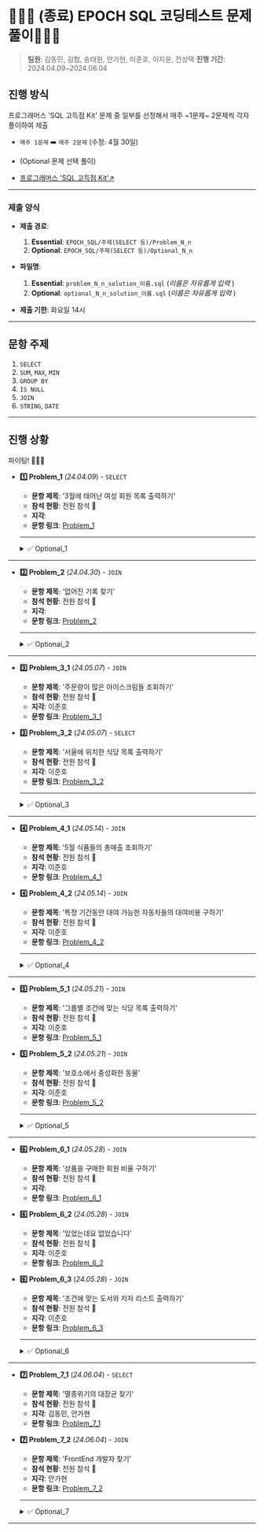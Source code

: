 # 🧑🏻‍💻 (종료) EPOCH SQL 코딩테스트 문제 풀이🧑🏻‍💻
> **팀원**: 김동민, 김협, 송태원, 안가현, 이준호, 이지윤, 전상택
> **진행 기간**: 2024.04.09~2024.06.04


## 진행 방식
프로그래머스 'SQL 고득점 Kit' 문제 중 일부를 선정해서 매주 ~1문제~ 2문제씩 각자 풀이하여 제출 
- `매주 1문제` ➡️ `매주 2문제` (수정: 4월 30일)
- (Optional 문제 선택 풀이)

- [프로그래머스 'SQL 고득점 Kit'↗️](https://school.programmers.co.kr/learn/challenges?tab=sql_practice_kit)

---



### 제출 양식
- **제출 경로**:
  1. **Essential**: `EPOCH_SQL/주제(SELECT 등)/Problem_N_n`
  2. **Optional**: `EPOCH_SQL/주제(SELECT 등)/Optional_N_n`
- **파일명**:
  1. **Essential**: `problem_N_n_solution_이름.sql` (_이름은 자유롭게 입력_ )
  2. **Optional**: `optional_N_n_solution_이름.sql` (_이름은 자유롭게 입력_ )

- **제출 기한**: 화요일 14시
---



## 문항 주제

1. `SELECT`
2. `SUM`, `MAX`, `MIN`
3. `GROUP BY`
4. `IS NULL`
5. `JOIN`
6. `STRING`, `DATE`

---

## 진행 상황

파이팅! 🚀🚀🚀 

- **1️⃣ Problem_1** (_24.04.09_) - `SELECT`
  - **문항 제목**: '3월에 태어난 여성 회원 목록 출력하기'
  - **참석 현황**: 전원 참석 💫
  - **지각**:
  - **문항 링크**: [Problem_1](https://school.programmers.co.kr/learn/courses/30/lessons/131120)
  ---
  <details>
  <summary>✅ Optional_1</summary>
  <div markdown="1">

  ---
  - **Optional_1_1** - `SELECT`
  - **문항 제목**: '흉부외과 또는 일반외과 의사 목록 출력하기'
  - **제출자**: 김협, 안가현, 전상택
  - **문항 링크**: [Optional_1_1](https://school.programmers.co.kr/learn/courses/30/lessons/132203)
  ---

  - **Optional_1_2** - `(SUM, MAX, MIN)`
  - **문항 제목**: '가장 비싼 상품 구하기'
  - **제출자**: 김협, 안가현, 전상택
  - **문항 링크**: [Optional_1_2](https://school.programmers.co.kr/learn/courses/30/lessons/131697)
  ---
  
  - **Optional_1_3** - `String, Date`
  - **문항 제목**: '특정 옵션이 포함된 자동차 리스트 구하기'
  - **제출자**: 김협, 안가현, 전상택
  - **문항 링크**: [Optional_1_3](https://school.programmers.co.kr/learn/courses/30/lessons/157343)
  ---
  
  </div>
  </details>
---



- **2️⃣ Problem_2** (_24.04.30_) - `JOIN`
  - **문항 제목**: '없어진 기록 찾기'
  - **참석 현황**: 전원 참석 💫
  - **지각**:
  - **문항 링크**: [Problem_2](https://school.programmers.co.kr/learn/courses/30/lessons/59042)
  ---
  <details>
  <summary>✅ Optional_2</summary>
  <div markdown="1">

  ---
  - **Optional_2_1** - `SELECT`
  - **문항 제목**: '평균 일일 대여 요금 구하기'
  - **제출자**: 안가현, 전상택, 김협, 이준호
  - **문항 링크**: [Optional_2_1](https://school.programmers.co.kr/learn/courses/30/lessons/151136)
  ---

  - **Optional_2_2** - `(SUM, MAX, MIN)`
  - **문항 제목**: '가격이 제일 비싼 식품의 정보 출력하기'
  - **제출자**: 안가현, 전상택, 김협, 이준호
  - **문항 링크**: [Optional_2_2](https://school.programmers.co.kr/learn/courses/30/lessons/131115)
  ---
  
  - **Optional_2_3** - `GROUP BY`
  - **문항 제목**: '자동차 종류 별 특정 옵션이 포함된 자동차 수 구하기'
  - **제출자**: 안가현, 전상택, 김협, 이준호
  - **문항 링크**: [Optional_2_3](https://school.programmers.co.kr/learn/courses/30/lessons/151137)
  ---

  - **Optional_2_4** - `IS NULL`
  - **문항 제목**: '경기도에 위치한 식품창고 목록 출력하기'
  - **제출자**: 안가현, 전상택, 김협, 이준호
  - **문항 링크**: [Optional_2_4](https://school.programmers.co.kr/learn/courses/30/lessons/131114)
  ---

  - **Optional_2_5** - `String, Date`
  - **문항 제목**: '조건에 부합하는 중고거래 상태 조회하기'
  - **제출자**: 안가현, 전상택, 김협, 이준호
  - **문항 링크**: [Optional_2_5](https://school.programmers.co.kr/learn/courses/30/lessons/164672)
  ---
  
  </div>
  </details>
---

<!--여기부터--> 
- **3️⃣ Problem_3_1** (_24.05.07_) - `JOIN`
  - **문항 제목**: '주문량이 많은 아이스크림들 조회하기'
  - **참석 현황**: 전원 참석 💫
  - **지각**: 이준호
  - **문항 링크**: [Problem_3_1](https://school.programmers.co.kr/learn/courses/30/lessons/133027)
- **3️⃣ Problem_3_2** (_24.05.07_) - `SELECT`
  - **문항 제목**: '서울에 위치한 식당 목록 출력하기'
  - **참석 현황**: 전원 참석 💫
  - **지각**: 이준호
  - **문항 링크**: [Problem_3_2](https://school.programmers.co.kr/learn/courses/30/lessons/131118)
  ---

  <details>
  <summary>✅ Optional_3</summary>
  <div markdown="1">

  ---
  - **Optional_3_1** - `(SUM, MAX, MIN)`
  - **문항 제목**: '최댓값 구하기'
  - **제출자**: 김협, 안가현, 전상택
  - **문항 링크**: [Optional_3_1](https://school.programmers.co.kr/learn/courses/30/lessons/59415)
  ---

  - **Optional_3_2** - `(SUM, MAX, MIN)`
  - **문항 제목**: '최솟값 구하기'
  - **제출자**: 김협, 안가현, 전상택
  - **문항 링크**: [Optional_3_2](https://school.programmers.co.kr/learn/courses/30/lessons/59038)
  ---
  
  - **Optional_3_3** - `GROUP BY`
  - **문항 제목**: '조건에 맞는 사용자와 총 거래금액 조회하기'
  - **제출자**: 김협, 안가현, 전상택
  - **문항 링크**: [Optional_3_3](https://school.programmers.co.kr/learn/courses/30/lessons/164668)
  ---
  
  </div>
  </details>
--- 
<!--여기까지-->

<!--여기부터--> 
- **4️⃣ Problem_4_1** (_24.05.14_) - `JOIN`
  - **문항 제목**: '5월 식품들의 총매출 조회하기'
  - **참석 현황**: 전원 참석 💫
  - **지각**: 이준호
  - **문항 링크**: [Problem_4_1](https://school.programmers.co.kr/learn/courses/30/lessons/131117)
- **4️⃣ Problem_4_2** (_24.05.14_) - `JOIN`
  - **문항 제목**: '특정 기간동안 대여 가능한 자동차들의 대여비용 구하기'
  - **참석 현황**: 전원 참석 💫
  - **지각**: 이준호
  - **문항 링크**: [Problem_4_2](https://school.programmers.co.kr/learn/courses/30/lessons/157339)
  ---

  <details>
  <summary>✅ Optional_4</summary>
  <div markdown="1">

  ---
  - **Optional_4_1** - `IS NULL`
  - **문항 제목**: 'NULL 처리하기'
  - **제출자**: 김협, 전상택
  - **문항 링크**: [Optional_4_1](https://school.programmers.co.kr/learn/courses/30/lessons/59410)
  ---

  - **Optional_4_2** - `IS NULL`
  - **문항 제목**: 'ROOT 아이템 구하기'
  - **제출자**: 김협, 전상택
  - **문항 링크**: [Optional_4_2](https://school.programmers.co.kr/learn/courses/30/lessons/273710)
  ---
  
  - **Optional_4_3** - `GROUP BY`
  - **문항 제목**: '대여 횟수가 많은 자동차들의 월별 대여 횟수 구하기'
  - **제출자**: 전상택, 김협, 이준호, 이지윤, 송태원, 안가현
  - **문항 링크**: [Optional_4_3](https://school.programmers.co.kr/learn/courses/30/lessons/151139)
  ---
  
  </div>
  </details>
--- 
<!--여기까지-->

<!--여기부터--> 
- **5️⃣ Problem_5_1** (_24.05.21_) - `JOIN`
  - **문항 제목**: '그룹별 조건에 맞는 식당 목록 출력하기'
  - **참석 현황**: 전원 참석 💫
  - **지각**: 이준호
  - **문항 링크**: [Problem_5_1](https://school.programmers.co.kr/learn/courses/30/lessons/131124)
- **5️⃣ Problem_5_2** (_24.05.21_) - `JOIN`
  - **문항 제목**: '보호소에서 중성화한 동물'
  - **참석 현황**: 전원 참석 💫
  - **지각**: 이준호
  - **문항 링크**: [Problem_5_2](https://school.programmers.co.kr/learn/courses/30/lessons/59045)
  ---

  <details>
  <summary>✅ Optional_5</summary>
  <div markdown="1">

  ---
  - **Optional_5_1** - `(SUM, MAX, MIN)`
  - **문항 제목**: '동물 수 구하기'
  - **제출자**: 김협, 전상택
  - **문항 링크**: [Optional_5_1](https://school.programmers.co.kr/learn/courses/30/lessons/59406)
  ---

  - **Optional_5_2** - `(SUM, MAX, MIN)`
  - **문항 제목**: '중복 제거하기'
  - **제출자**: 김협, 전상택
  - **문항 링크**: [Optional_5_2](https://school.programmers.co.kr/learn/courses/30/lessons/59408)
  ---
  
  - **Optional_5_3** - `(SUM, MAX, MIN)`
  - **문항 제목**: '조건에 맞는 아이템들의 가격의 총합 구하기'
  - **제출자**: 김협, 전상택
  - **문항 링크**: [Optional_5_3](https://school.programmers.co.kr/learn/courses/30/lessons/273709)
  ---

  - **Optional_5_4** - `(SUM, MAX, MIN)`
  - **문항 제목**: '물고기 종류 별 대어 찾기'
  - **제출자**: 김협, 전상택
  - **문항 링크**: [Optional_5_4](https://school.programmers.co.kr/learn/courses/30/lessons/293261)
  ---

  - **Optional_5_5** - `(SUM, MAX, MIN)`
  - **문항 제목**: '잡은 물고기 중 가장 큰 물고기의 길이 구하기'
  - **제출자**: 김협, 전상택
  - **문항 링크**: [Optional_5_5](https://school.programmers.co.kr/learn/courses/30/lessons/298515)
  ---

  - **Optional_5_6** - `(SUM, MAX, MIN)`
  - **문항 제목**: '연도별 대장균 크기의 편차 구하기 '
  - **제출자**: 김협, 전상택
  - **문항 링크**: [Optional_5_6](https://school.programmers.co.kr/learn/courses/30/lessons/299310)
  ---
  
  </div>
  </details>
--- 
<!--여기까지-->


<!-- 여기부터--> 
- **6️⃣ Problem_6_1** (_24.05.28_) - `JOIN`
  - **문항 제목**: '상품을 구매한 회원 비율 구하기'
  - **참석 현황**: 전원 참석 💫
  - **지각**:
  - **문항 링크**: [Problem_6_1](https://school.programmers.co.kr/learn/courses/30/lessons/131534)
- **6️⃣ Problem_6_2** (_24.05.28_) - `JOIN`
  - **문항 제목**: '있었는데요 없었습니다'
  - **참석 현황**: 전원 참석 💫
  - **지각**: 이준호
  - **문항 링크**: [Problem_6_2](https://school.programmers.co.kr/learn/courses/30/lessons/59043)
- **6️⃣ Problem_6_3** (_24.05.28_) - `JOIN`
  - **문항 제목**: '조건에 맞는 도서와 저자 리스트 출력하기'
  - **참석 현황**: 전원 참석 💫
  - **지각**: 이준호
  - **문항 링크**: [Problem_6_3](https://school.programmers.co.kr/learn/courses/30/lessons/144854)
  ---

  <details>
  <summary>✅ Optional_6</summary>
  <div markdown="1">

  ---
  - **Optional_6_1** - `IS NULL`
  - **문항 제목**: '이름이 없는 동물의 아이디'
  - **제출자**: 김협, 전상택
  - **문항 링크**: [Optional_6_1](https://school.programmers.co.kr/learn/courses/30/lessons/59039)
  ---

  - **Optional_6_2** - `IS NULL`
  - **문항 제목**: '이름이 있는 동물의 아이디'
  - **제출자**: 김협, 전상택
  - **문항 링크**: [Optional_6_2](https://school.programmers.co.kr/learn/courses/30/lessons/59407)
  ---
  
  - **Optional_6_3** - `IS NULL`
  - **문항 제목**: '나이 정보가 없는 회원 수 구하기'
  - **제출자**: 김협, 전상택
  - **문항 링크**: [Optional_6_3](https://school.programmers.co.kr/learn/courses/30/lessons/131528)
  ---

  - **Optional_6_4** - `IS NULL`
  - **문항 제목**: '업그레이드 할 수 없는 아이템 구하기'
  - **제출자**: 김협, 전상택
  - **문항 링크**: [Optional_6_4](https://school.programmers.co.kr/learn/courses/30/lessons/273712)
  ---

  - **Optional_6_5** - `IS NULL`
  - **문항 제목**: '잡은 물고기의 평균 길이 구하기'
  - **제출자**: 김협, 전상택
  - **문항 링크**: [Optional_6_5](https://school.programmers.co.kr/learn/courses/30/lessons/293259)
  ---
  
  </div>
  </details>
--- 
<!--여기까지  -->

<!--여기부터--> 
- **7️⃣ Problem_7_1** (_24.06.04_) - `SELECT`
  - **문항 제목**: '멸종위기의 대장균 찾기'
  - **참석 현황**: 전원 참석 💫
  - **지각**: 김동민, 안가현
  - **문항 링크**: [Problem_7_1](https://school.programmers.co.kr/learn/courses/30/lessons/301651)
- **7️⃣ Problem_7_2** (_24.06.04_) - `JOIN`
  - **문항 제목**: 'FrontEnd 개발자 찾기'
  - **참석 현황**: 전원 참석 💫
  - **지각**: 안가현
  - **문항 링크**: [Problem_7_2](https://school.programmers.co.kr/learn/courses/30/lessons/276035)
  ---

  <details>
  <summary>✅ Optional_7</summary>
  <div markdown="1">

  ---
  - **Optional_7_1** - `GROUP BY`
  - **문항 제목**: '성분으로 구분한 아이스크림 총 주문량'
  - **제출자**: 김협, 전상택, 이준호
  - **문항 링크**: [Optional_7_1](https://school.programmers.co.kr/learn/courses/30/lessons/133026)
  ---

  - **Optional_7_2** - `GROUP BY`
  - **문항 제목**: '즐겨찾기가 가장 많은 식당 정보 출력하기'
  - **제출자**: 김협, 전상택, 이준호
  - **문항 링크**: [Optional_7_2](https://school.programmers.co.kr/learn/courses/30/lessons/131123)
  ---
  
  - **Optional_7_3** - `GROUP BY`
  - **문항 제목**: '카테고리 별 도서 판매량 집계하기'
  - **제출자**: 김협, 전상택, 이준호
  - **문항 링크**: [Optional_7_3](https://school.programmers.co.kr/learn/courses/30/lessons/144855)
  ---

  - **Optional_7_4** - `GROUP BY`
  - **문항 제목**: '저자 별 카테고리 별 매출액 집계하기'
  - **제출자**: 김협, 전상택
  - **문항 링크**: [Optional_7_4](https://school.programmers.co.kr/learn/courses/30/lessons/144856)
  ---
  
  </div>
  </details>
--- 
<!--여기까지-->



<!--TEMPLATE--> 
<!--여기부터--> 
<!-- - **3️⃣ Problem_N_n** (_24.05.21_) - `JOIN`
  - **문항 제목**: ''
  - **참석 현황**: 
  - **지각**:
  - **문항 링크**: [Problem_N_n]()
- **3️⃣ Problem_N_n** (_24.05.21_) - `JOIN`
  - **문항 제목**: ''
  - **참석 현황**: 
  - **지각**:
  - **문항 링크**: [Problem_N_n]()
  ---

  <details>
  <summary>✅ Optional_N</summary>
  <div markdown="1">

  ---
  - **Optional_N_n** - `()`
  - **문항 제목**: ''
  - **제출자**: 
  - **문항 링크**: [Optional_N_n]()
  ---

  - **Optional_N_n** - `()`
  - **문항 제목**: ''
  - **제출자**: 
  - **문항 링크**: [Optional_N_n]()
  ---
  
  - **Optional_N_n** - `()`
  - **문항 제목**: ''
  - **제출자**: 
  - **문항 링크**: [Optional_N_n]()
  ---

  - **Optional_N_n** - `()`
  - **문항 제목**: ''
  - **제출자**: 
  - **문항 링크**: [Optional_N_n]()
  ---

  - **Optional_N_n** - `()`
  - **문항 제목**: ''
  - **제출자**: 
  - **문항 링크**: [Optional_N_n]()
  ---

  - **Optional_N_n** - `()`
  - **문항 제목**: ''
  - **제출자**: 
  - **문항 링크**: [Optional_N_n]()
  ---
  
  </div>
  </details>
---  -->
<!--여기까지-->
<!--TEMPLATE--> 